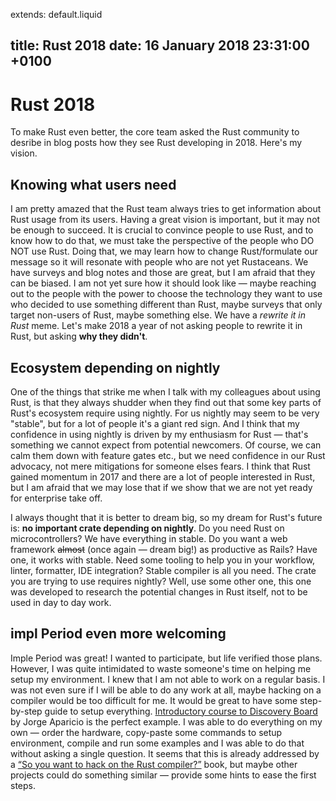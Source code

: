extends: default.liquid

title: Rust 2018
date: 16 January 2018 23:31:00 +0100
---

Rust 2018
===================

To make Rust even better, the core team asked the Rust community to desribe in blog posts how they see Rust developing in 2018. Here's my vision.

## Knowing what users need
I am pretty amazed that the Rust team always tries to get information about Rust usage from its users. Having a great vision is important, but it may not be enough to succeed. It is crucial to convince people to use Rust, and to know how to do that, we must take the perspective of the people who DO NOT use Rust. Doing that, we may learn how to change Rust/formulate our message so it will resonate with people who are not yet Rustaceans. We have surveys and blog notes and those are great, but I am afraid that they can be biased. I am not yet sure how it should look like &mdash; maybe reaching out to the people with the power to choose the technology they want to use who decided to use something different than Rust, maybe surveys that only target non-users of Rust, maybe something else. We have a *rewrite it in Rust* meme. Let's make 2018 a year of not asking people to rewrite it in Rust, but asking **why they didn't**.

## Ecosystem depending on nightly
One of the things that strike me when I talk with my colleagues about using Rust, is that they always shudder when they find out that some key parts of Rust's ecosystem require using nightly. For us nightly may seem to be very "stable", but for a lot of people it's a giant red sign. And I think that my confidence in using nightly is driven by my enthusiasm for Rust &mdash; that's something we cannot expect from potential newcomers. Of course, we can calm them down with feature gates etc., but we need confidence in our Rust advocacy, not mere mitigations for someone elses fears. I think that Rust gained momentum in 2017 and there are a lot of people interested in Rust, but I am afraid that we may lose that if we show that we are not yet ready for enterprise take off.

I always thought that it is better to dream big, so my dream for Rust's future is: **no important crate depending on nightly**. Do you need Rust on microcontrollers? We have everything in stable. Do you want a web framework <del>almost</del> (once again &mdash; dream big!) as productive as Rails? Have one, it works with stable. Need some tooling to help you in your workflow, linter, formatter, IDE integration? Stable compiler is all you need. The crate you are trying to use requires nightly? Well, use some other one, this one was developed to research the potential changes in Rust itself, not to be used in day to day work.

## impl Period even more welcoming

Imple Period was great! I wanted to participate, but life verified those plans. However, I was quite intimidated to waste someone's time on helping me setup my environment. I knew that I am not able to work on a regular basis. I was not even sure if I will be able to do any work at all, maybe hacking on a compiler would be too difficult for me. It would be great to have some step-by-step guide to setup everything. [Introductory course to Discovery Board](https://japaric.github.io/discovery/) by Jorge Aparicio is the perfect example. I was able to do everything on my own &mdash; order the hardware, copy-paste some commands to setup environment, compile and run some examples and I was able to do that without asking a single question. It seems that this is already addressed by a [“So you want to hack on the Rust compiler?”](https://internals.rust-lang.org/t/so-you-want-to-hack-on-the-rust-compiler-a-plan-for-a-book/6497) book, but maybe other projects could do something similar &mdash; provide some hints to ease the first steps.
